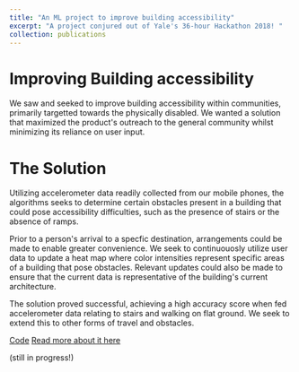 ```yaml
---
title: "An ML project to improve building accessibility"
excerpt: "A project conjured out of Yale's 36-hour Hackathon 2018! "
collection: publications
---
```

# Improving Building accessibility 

We saw and seeked to improve building accessibility within communities, primarily targetted towards the physically disabled. We wanted a solution that maximized the product's outreach to the general community whilst minimizing its reliance on user input. 

# The Solution 
Utilizing accelerometer data readily collected from our mobile phones, the algorithms seeks to determine certain obstacles present in a building that could pose accessibility difficulties, such as the presence of stairs or the absence of ramps. 

Prior to a person's arrival to a specfic destination, arrangements could be made to enable greater convenience. We seek to continuouosly utilize user data to update a heat map where color intensities represent specific areas of a building that pose obstacles. Relevant updates could also be made to ensure that the current data is representative of the building's current architecture. 

The solution proved successful, achieving a high accuracy score when fed accelerometer data relating to stairs and walking on flat ground. We seek to extend this to other forms of travel and obstacles. 

[Code](https://github.com/kmualim/yhack)
[Read more about it here](https://website.com)


(still in progress!)


